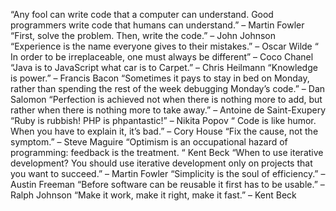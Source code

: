 “Any fool can write code that a computer can understand. Good programmers write code that humans can understand.” – Martin Fowler
“First, solve the problem. Then, write the code.” – John Johnson
“Experience is the name everyone gives to their mistakes.” – Oscar Wilde
“ In order to be irreplaceable, one must always be different” – Coco Chanel
“Java is to JavaScript what car is to Carpet.” – Chris Heilmann
“Knowledge is power.” – Francis Bacon
“Sometimes it pays to stay in bed on Monday, rather than spending the rest of the week debugging Monday’s code.” – Dan Salomon
“Perfection is achieved not when there is nothing more to add, but rather when there is nothing more to take away.” – Antoine de Saint-Exupery
“Ruby is rubbish! PHP is phpantastic!” – Nikita Popov
“ Code is like humor. When you have to explain it, it’s bad.” – Cory House
“Fix the cause, not the symptom.” – Steve Maguire
“Optimism is an occupational hazard of programming: feedback is the treatment. “ Kent Beck
“When to use iterative development? You should use iterative development only on projects that you want to succeed.” – Martin Fowler
“Simplicity is the soul of efficiency.” – Austin Freeman
“Before software can be reusable it first has to be usable.” – Ralph Johnson
“Make it work, make it right, make it fast.” – Kent Beck